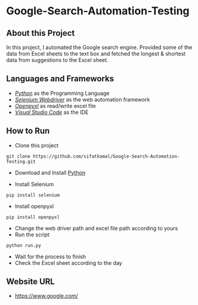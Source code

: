 # Google-Search-Automation-Testing

## About this Project

<p>In this project, I automated the Google search engine. Provided some of the data from Excel sheets to the text box and fetched the longest & shortest data from suggestions to the Excel sheet.</p>

## Languages and Frameworks

- *[Python](https://www.python.org/)* as the Programming Language
- *[Selenium Webdriver](https://www.selenium.dev/)* as the web automation framework
- *[Openpyxl](https://openpyxl.readthedocs.io/en/stable/)* as read/write excel file
- *[Visual Studio Code](https://code.visualstudio.com/)* as the IDE

## How to Run
- Clone this project
```
git clone https://github.com/sifatkamal/Google-Search-Automation-Testing.git
```

- Download and Install [Python](https://www.python.org/)

- Install Selenium
```
pip install selenium
```

- Install openpyxl
```
pip install openpyxl
```
- Change the web driver path and excel file path according to yours
- Run the script
```
python run.py
```

- Wait for the process to finish
- Check the Excel sheet according to the day

## Website URL
- https://www.google.com/

